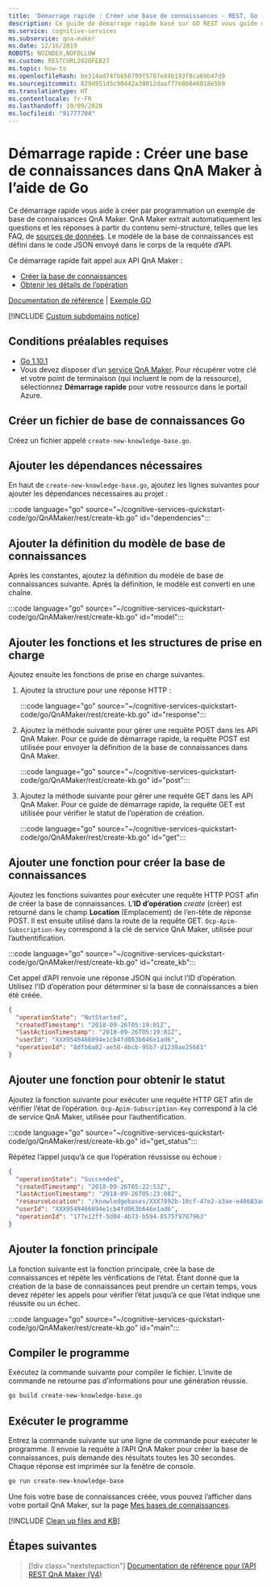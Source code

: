 ```yaml
---
title: 'Démarrage rapide : Créer une base de connaissances - REST, Go - QnA Maker'
description: Ce guide de démarrage rapide basé sur GO REST vous guide dans la création, par programmation, d’un exemple de base de connaissances QnA Maker qui apparaîtra dans le tableau de bord Azure de votre compte d’API Cognitive Services.
ms.service: cognitive-services
ms.subservice: qna-maker
ms.date: 12/16/2019
ROBOTS: NOINDEX,NOFOLLOW
ms.custom: RESTCURL2020FEB27
ms.topic: how-to
ms.openlocfilehash: be314ad74fbb58709f5707e84b193f8ca69b47d9
ms.sourcegitcommit: 829d951d5c90442a38012daaf77e86046018e5b9
ms.translationtype: HT
ms.contentlocale: fr-FR
ms.lasthandoff: 10/09/2020
ms.locfileid: "91777704"
---
```

# <a name="quickstart-create-a-knowledge-base-in-qna-maker-using-go"></a>Démarrage rapide : Créer une base de connaissances dans QnA Maker à l’aide de Go

Ce démarrage rapide vous aide à créer par programmation un exemple de base de connaissances QnA Maker. QnA Maker extrait automatiquement les questions et les réponses à partir du contenu semi-structuré, telles que les FAQ, de [sources de données](../Concepts/knowledge-base.md). Le modèle de la base de connaissances est défini dans le code JSON envoyé dans le corps de la requête d’API.

Ce démarrage rapide fait appel aux API QnA Maker :
* [Créer la base de connaissances](https://docs.microsoft.com/rest/api/cognitiveservices/qnamaker/knowledgebase/create)
* [Obtenir les détails de l’opération](https://docs.microsoft.com/rest/api/cognitiveservices/qnamaker/operations/getdetails)

[Documentation de référence](https://docs.microsoft.com/rest/api/cognitiveservices/qnamaker/knowledgebase) | [Exemple GO](https://github.com/Azure-Samples/cognitive-services-qnamaker-go/blob/master/documentation-samples/quickstarts/create-knowledge-base/create-new-knowledge-base.go)

[!INCLUDE [Custom subdomains notice](../../../../includes/cognitive-services-custom-subdomains-note.md)]

## <a name="prerequisites"></a>Conditions préalables requises

* [Go 1.10.1](https://golang.org/dl/)
* Vous devez disposer d’un [service QnA Maker](../How-To/set-up-qnamaker-service-azure.md). Pour récupérer votre clé et votre point de terminaison (qui incluent le nom de la ressource), sélectionnez **Démarrage rapide** pour votre ressource dans le portail Azure.

## <a name="create-a-knowledge-base-go-file"></a>Créer un fichier de base de connaissances Go

Créez un fichier appelé `create-new-knowledge-base.go`.

## <a name="add-the-required-dependencies"></a>Ajouter les dépendances nécessaires

En haut de `create-new-knowledge-base.go`, ajoutez les lignes suivantes pour ajouter les dépendances nécessaires au projet :

:::code language="go" source="~/cognitive-services-quickstart-code/go/QnAMaker/rest/create-kb.go" id="dependencies":::

## <a name="add-the-kb-model-definition"></a>Ajouter la définition du modèle de base de connaissances
Après les constantes, ajoutez la définition du modèle de base de connaissances suivante. Après la définition, le modèle est converti en une chaîne.

:::code language="go" source="~/cognitive-services-quickstart-code/go/QnAMaker/rest/create-kb.go" id="model":::

## <a name="add-supporting-structures-and-functions"></a>Ajouter les fonctions et les structures de prise en charge

Ajoutez ensuite les fonctions de prise en charge suivantes.

1. Ajoutez la structure pour une réponse HTTP :

    :::code language="go" source="~/cognitive-services-quickstart-code/go/QnAMaker/rest/create-kb.go" id="response":::

1. Ajoutez la méthode suivante pour gérer une requête POST dans les API QnA Maker. Pour ce guide de démarrage rapide, la requête POST est utilisée pour envoyer la définition de la base de connaissances dans QnA Maker.

    :::code language="go" source="~/cognitive-services-quickstart-code/go/QnAMaker/rest/create-kb.go" id="post":::

1. Ajoutez la méthode suivante pour gérer une requête GET dans les API QnA Maker. Pour ce guide de démarrage rapide, la requête GET est utilisée pour vérifier le statut de l’opération de création.

    :::code language="go" source="~/cognitive-services-quickstart-code/go/QnAMaker/rest/create-kb.go" id="get":::

## <a name="add-function-to-create-kb"></a>Ajouter une fonction pour créer la base de connaissances

Ajoutez les fonctions suivantes pour exécuter une requête HTTP POST afin de créer la base de connaissances. L’**ID d’opération** _create_ (créer) est retourné dans le champ **Location** (Emplacement) de l’en-tête de réponse POST. Il est ensuite utilisé dans la route de la requête GET. `Ocp-Apim-Subscription-Key` correspond à la clé de service QnA Maker, utilisée pour l’authentification.

:::code language="go" source="~/cognitive-services-quickstart-code/go/QnAMaker/rest/create-kb.go" id="create_kb":::

Cet appel d’API renvoie une réponse JSON qui inclut l’ID d’opération. Utilisez l’ID d’opération pour déterminer si la base de connaissances a bien été créée.

```JSON
{
  "operationState": "NotStarted",
  "createdTimestamp": "2018-09-26T05:19:01Z",
  "lastActionTimestamp": "2018-09-26T05:19:01Z",
  "userId": "XXX9549466094e1cb4fd063b646e1ad6",
  "operationId": "8dfb6a82-ae58-4bcb-95b7-d1239ae25681"
}
```

## <a name="add-function-to-get-status"></a>Ajouter une fonction pour obtenir le statut

Ajoutez la fonction suivante pour exécuter une requête HTTP GET afin de vérifier l’état de l’opération. `Ocp-Apim-Subscription-Key` correspond à la clé de service QnA Maker, utilisée pour l’authentification.

:::code language="go" source="~/cognitive-services-quickstart-code/go/QnAMaker/rest/create-kb.go" id="get_status":::

Répétez l’appel jusqu’à ce que l’opération réussisse ou échoue :

```JSON
{
  "operationState": "Succeeded",
  "createdTimestamp": "2018-09-26T05:22:53Z",
  "lastActionTimestamp": "2018-09-26T05:23:08Z",
  "resourceLocation": "/knowledgebases/XXX7892b-10cf-47e2-a3ae-e40683adb714",
  "userId": "XXX9549466094e1cb4fd063b646e1ad6",
  "operationId": "177e12ff-5d04-4b73-b594-8575f9787963"
}
```
## <a name="add-main-function"></a>Ajouter la fonction principale

La fonction suivante est la fonction principale, crée la base de connaissances et répète les vérifications de l’état. Étant donné que la création de la base de connaissances peut prendre un certain temps, vous devez répéter les appels pour vérifier l’état jusqu’à ce que l’état indique une réussite ou un échec.

:::code language="go" source="~/cognitive-services-quickstart-code/go/QnAMaker/rest/create-kb.go" id="main":::


## <a name="compile-the-program"></a>Compiler le programme
Exécutez la commande suivante pour compiler le fichier. L’invite de commande ne retourne pas d’informations pour une génération réussie.

```bash
go build create-new-knowledge-base.go
```

## <a name="run-the-program"></a>Exécuter le programme

Entrez la commande suivante sur une ligne de commande pour exécuter le programme. Il envoie la requête à l’API QnA Maker pour créer la base de connaissances, puis demande des résultats toutes les 30 secondes. Chaque réponse est imprimée sur la fenêtre de console.

```bash
go run create-new-knowledge-base
```

Une fois votre base de connaissances créée, vous pouvez l’afficher dans votre portail QnA Maker, sur la page [Mes bases de connaissances](https://www.qnamaker.ai/Home/MyServices).

[!INCLUDE [Clean up files and KB](../../../../includes/cognitive-services-qnamaker-quickstart-cleanup-resources.md)]

## <a name="next-steps"></a>Étapes suivantes

> [!div class="nextstepaction"]
> [Documentation de référence pour l’API REST QnA Maker (V4)](https://go.microsoft.com/fwlink/?linkid=2092179)
